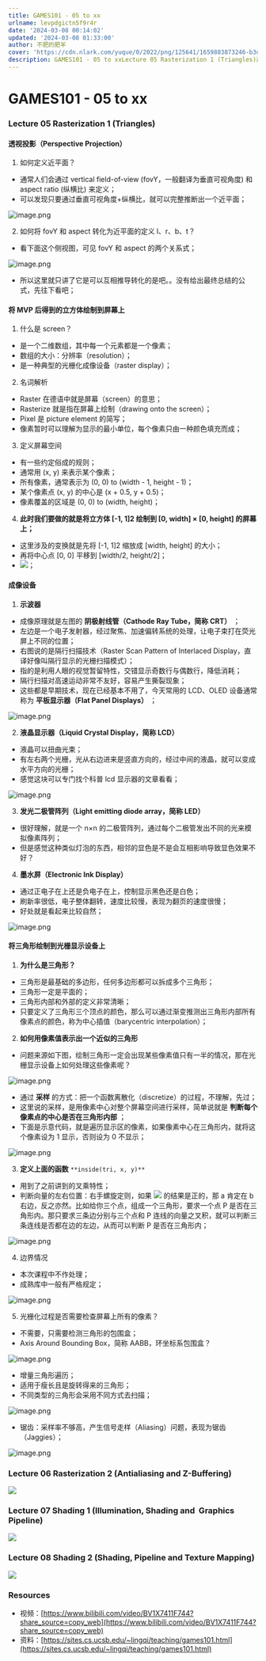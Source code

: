 ```yaml
---
title: GAMES101 - 05 to xx
urlname: levpdgictn5f9r4r
date: '2024-03-08 00:14:02'
updated: '2024-03-08 01:33:00'
author: 不肥的肥羊
cover: 'https://cdn.nlark.com/yuque/0/2022/png/125641/1659883873246-b3deebbf-fca4-4819-af5d-7c2a4e6808fb.png'
description: GAMES101 - 05 to xxLecture 05 Rasterization 1 (Triangles)透视投影（Perspective Projection）如何定义近平面？通常人们会通过 vertical field-of-view (fovY，一般翻译为垂直可视角度) 和 as...
---
```


# GAMES101 - 05 to xx

### Lecture 05 Rasterization 1 (Triangles)

#### 透视投影（Perspective Projection）

1. 如何定义近平面？
- 通常人们会通过 vertical field-of-view (fovY，一般翻译为垂直可视角度) 和 aspect ratio (纵横比) 来定义；
- 可以发现只要通过垂直可视角度+纵横比，就可以完整推断出一个近平面；

![image.png](../images/57b42f24c0ccff299b14a8fc8761402b.png)

2. 如何将 fovY 和 aspect 转化为近平面的定义 l、r、b、t？
- 看下面这个侧视图，可见 fovY 和 aspect 的两个关系式；

![image.png](../images/8c47fd160e046f6f08e56c4e81d82247.png)

- 所以这里就只讲了它是可以互相推导转化的是吧。。没有给出最终总结的公式，先往下看吧；


#### 将 MVP 后得到的立方体绘制到屏幕上

1. 什么是 screen？
- 是一个二维数组，其中每一个元素都是一个像素；
- 数组的大小：分辨率（resolution）；
- 是一种典型的光栅化成像设备（raster display）；
2. 名词解析
- Raster 在德语中就是屏幕（screen）的意思；
- Rasterize 就是指在屏幕上绘制（drawing onto the screen）；
- Pixel 是 picture element 的简写；
- 像素暂时可以理解为显示的最小单位，每个像素只由一种颜色填充而成；
3. 定义屏幕空间
- 有一些约定俗成的规则；
- 通常用 (x, y) 来表示某个像素；
- 所有像素，通常表示为 (0, 0) to (width - 1, height - 1)；
- 某个像素点 (x, y) 的中心是 (x + 0.5, y + 0.5)；
- 像素覆盖的区域是 (0, 0) to (width, height)；
4.  **此时我们要做的就是将立方体 [-1, 1]2 绘制到 [0, width] × [0, height] 的屏幕上；** 
- 这里涉及的变换就是先将 [-1, 1]2 缩放成 [width, height] 的大小；
- 再将中心点 [0, 0] 平移到 [width/2, height/2]；
- ![](../images/5a2c0cc1fc503c84c8e8e7c623774a01.svg)；


#### 成像设备

1.  **示波器** 
- 成像原理就是左图的 **阴极射线管（Cathode Ray Tube，简称 CRT）** ；
- 左边是一个电子发射器，经过聚焦、加速偏转系统的处理，让电子束打在荧光屏上不同的位置；
- 右图说的是隔行扫描技术（Raster Scan Pattern of Interlaced Display，直译好像叫隔行显示的光栅扫描模式）；
- 指的是利用人眼的视觉暂留特性，交错显示奇数行与偶数行，降低消耗；
- 隔行扫描对高速运动非常不友好，容易产生撕裂现象；
- 这些都是早期技术，现在已经基本不用了，今天常用的 LCD、OLED 设备通常称为 **平板显示器（Flat Panel Displays）** ；

![image.png](../images/1c3cdbab33e227a67bcd638106b6573d.png)

2.  **液晶显示器（Liquid Crystal Display，简称 LCD）** 
- 液晶可以扭曲光束；
- 有左右两个光栅，光从右边进来是竖直方向的，经过中间的液晶，就可以变成水平方向的光栅；
- 感觉这块可以专门找个科普 lcd 显示器的文章看看；

![image.png](../images/e1162e74ed3c2f5b0654b0990d5b0792.png)

3.  **发光二极管阵列（Light emitting diode array，简称 LED）** 
- 很好理解，就是一个 n×n 的二极管阵列，通过每个二极管发出不同的光来模拟像素阵列；
- 但是感觉这种类似灯泡的东西，相邻的显色是不是会互相影响导致显色效果不好？
4.  **墨水屏（Electronic Ink Display）** 
- 通过正电子在上还是负电子在上，控制显示黑色还是白色；
- 刷新率很低，电子整体翻转，速度比较慢，表现为翻页的速度很慢；
- 好处就是看起来比较自然；

![image.png](../images/813ead465db724b118b177c1abb1b8eb.png)


#### 将三角形绘制到光栅显示设备上

1.  **为什么是三角形？** 
- 三角形是最基础的多边形，任何多边形都可以拆成多个三角形；
- 三角形一定是平面的；
- 三角形内部和外部的定义非常清晰；
- 只要定义了三角形三个顶点的颜色，那么可以通过渐变推测出三角形内部所有像素点的颜色，称为中心插值（barycentric interpolation）；
2.  **如何用像素值表示出一个近似的三角形** 
- 问题来源如下图，绘制三角形一定会出现某些像素值只有一半的情况，那在光栅显示设备上如何处理这些像素呢？

![image.png](../images/f9588f10f18414a62d745e1dfd6d4699.png)

- 通过 **采样** 的方式：把一个函数离散化（discretize）的过程，不理解，先过；
- 这里说的采样，是用像素中心对整个屏幕空间进行采样，简单说就是 **判断每个像素点的中心是否在三角形内部** ；
- 下面是示意代码，就是遍历显示区的像素，如果像素中心在三角形内，就将这个像素设为 1 显示，否则设为 0 不显示；

![image.png](../images/abd128dca807e95545d9a0e67672b4fa.png)

3.  **定义上面的函数** ` **inside(tri, x, y)** `
- 用到了之前讲到的叉乘特性；
- 判断向量的左右位置：右手螺旋定则，如果 ![](../images/13643dfaea0d0650c80329eb758741f0.svg) 的结果是正的，那 a 肯定在 b 右边，反之亦然。比如给你三个点，组成一个三角形，要求一个点 P 是否在三角形内。那只要求三条边分别与三个点和 P 连线的向量之叉积，就可以判断三条连线是否都在边的左边，从而可以判断 P 是否在三角形内；

![image.png](../images/669b6de885e1063da3e2bf7510df8f5e.png)

4. 边界情况
- 本次课程中不作处理；
- 成熟库中一般有严格规定；

![image.png](../images/d1feb46a4b3f539da07ac21860c2168f.png)

5. 光栅化过程是否需要检查屏幕上所有的像素？
- 不需要，只需要检测三角形的包围盒；
- Axis Around Bounding Box，简称 AABB，环坐标系包围盒？

![image.png](../images/bf29f9e82841134d636eb7197868496f.png)

- 增量三角形遍历；
- 适用于瘦长且是旋转得来的三角形；
- 不同类型的三角形会采用不同方式去扫描；

![image.png](../images/4594c9b021bfb0aabe8d7a228ea5b905.png)

- 锯齿：采样率不够高，产生信号走样（Aliasing）问题，表现为锯齿（Jaggies）；

![image.png](../images/d4c304675cd0f3fe956f8a338239506b.png)


### Lecture 06 Rasterization 2 (Antialiasing and Z-Buffering)
![](../images/b62ebb81a6428dc0931e865ebaa4a001.jpeg)


### Lecture 07 Shading 1 (Illumination, Shading and  Graphics Pipeline)
![](../images/6c78bae0424ca8c20e88063bc41c22d0.jpeg)


### Lecture 08 Shading 2 (Shading, Pipeline and Texture Mapping)
![](../images/8265f279cb7d5d776e656e8c9de0d792.jpeg)


### Resources

- 视频：[https://www.bilibili.com/video/BV1X7411F744?share_source=copy_web](https://www.bilibili.com/video/BV1X7411F744?share_source=copy_web)
- 资料：[https://sites.cs.ucsb.edu/~lingqi/teaching/games101.html](https://sites.cs.ucsb.edu/~lingqi/teaching/games101.html)

